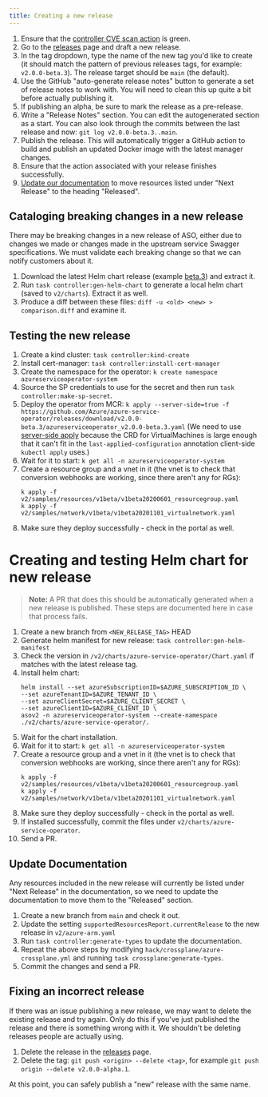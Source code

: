 ```yaml
---
title: Creating a new release
---
```


1. Ensure that the [controller CVE scan action](https://github.com/Azure/azure-service-operator/actions/workflows/scan-controller-image.yaml) is green.
2. Go to the [releases](https://github.com/Azure/azure-service-operator/releases) page and draft a new release.
3. In the tag dropdown, type the name of the new tag you'd like to create (it should match the pattern of previous releases tags, for example: `v2.0.0-beta.3`). The release target should be `main` (the default).
4. Use the GitHub "auto-generate release notes" button to generate a set of release notes to work with. You will need to clean this up quite a bit before actually publishing it.
5. If publishing an alpha, be sure to mark the release as a pre-release.
6. Write a "Release Notes" section. You can edit the autogenerated section as a start. You can also look through the commits between the last release and now: `git log v2.0.0-beta.3..main`.
7. Publish the release. This will automatically trigger a GitHub action to build and publish an updated Docker image with the latest manager changes.
8. Ensure that the action associated with your release finishes successfully.
9. [Update our documentation](#update-documentation) to move resources listed under "Next Release" to the heading "Released".

## Cataloging breaking changes in a new release

There may be breaking changes in a new release of ASO, either due to changes we made or changes made in the upstream
service Swagger specifications. We must validate each breaking change so that we can notify customers about it.

1. Download the latest Helm chart release (example [beta.3](https://github.com/Azure/azure-service-operator/blob/main/v2/charts/azure-service-operator-crds-v2.0.0-beta.3.tgz)) and extract it.
2. Run `task controller:gen-helm-chart` to generate a local helm chart (saved to `v2/charts`). Extract it as well.
3. Produce a diff between these files: `diff -u <old> <new> > comparison.diff` and examine it.

## Testing the new release
1. Create a kind cluster: `task controller:kind-create`
2. Install cert-manager: `task controller:install-cert-manager`
3. Create the namespace for the operator: `k create namespace azureserviceoperator-system`
4. Source the SP credentials to use for the secret and then run `task controller:make-sp-secret`.
5. Deploy the operator from MCR: `k apply --server-side=true -f https://github.com/Azure/azure-service-operator/releases/download/v2.0.0-beta.3/azureserviceoperator_v2.0.0-beta.3.yaml` (We need to use [server-side apply](https://kubernetes.io/docs/reference/using-api/server-side-apply/) because the CRD for VirtualMachines is large enough that it can't fit in the `last-applied-configuration` annotation client-side `kubectl apply` uses.)
6. Wait for it to start: `k get all -n azureserviceoperator-system`
7. Create a resource group and a vnet in it (the vnet is to check that conversion webhooks are working, since there aren't any for RGs):
   ```
   k apply -f v2/samples/resources/v1beta/v1beta20200601_resourcegroup.yaml
   k apply -f v2/samples/network/v1beta/v1beta20201101_virtualnetwork.yaml
   ```
8. Make sure they deploy successfully - check in the portal as well.

# Creating and testing Helm chart for new release

> **Note:** A PR that does this should be automatically generated when a new release is published. 
> These steps are documented here in case that process fails.

1. Create a new branch from `<NEW_RELEASE_TAG>` HEAD
2. Generate helm manifest for new release: `task controller:gen-helm-manifest`
3. Check the version in `/v2/charts/azure-service-operator/Chart.yaml` if matches with the latest release tag.
4. Install helm chart:
    ```
   helm install --set azureSubscriptionID=$AZURE_SUBSCRIPTION_ID \
   --set azureTenantID=$AZURE_TENANT_ID \
   --set azureClientSecret=$AZURE_CLIENT_SECRET \
   --set azureClientID=$AZURE_CLIENT_ID \
   asov2 -n azureserviceoperator-system --create-namespace ./v2/charts/azure-service-operator/.
    ```
5. Wait for the chart installation.
6. Wait for it to start: `k get all -n azureserviceoperator-system`
7. Create a resource group and a vnet in it (the vnet is to check that conversion webhooks are working, since there aren't any for RGs):
   ```
   k apply -f v2/samples/resources/v1beta/v1beta20200601_resourcegroup.yaml
   k apply -f v2/samples/network/v1beta/v1beta20201101_virtualnetwork.yaml
   ```
8. Make sure they deploy successfully - check in the portal as well.
9. If installed successfully, commit the files under `v2/charts/azure-service-operator`.
10. Send a PR.

## Update Documentation

Any resources included in the new release will currently be listed under "Next Release" in the documentation, so we need to update the documentation to move them to the "Released" section.

1. Create a new branch from `main` and check it out.
2. Update the setting `supportedResourcesReport.currentRelease` to the new release in `v2/azure-arm.yaml` 
3. Run `task controller:generate-types` to update the documentation.
4. Repeat the above steps by modifying `hack/crossplane/azure-crossplane.yml` and running `task crossplane:generate-types`.
5. Commit the changes and send a PR.

## Fixing an incorrect release
If there was an issue publishing a new release, we may want to delete the existing release and try again. 
Only do this if you've just published the release and there is something wrong with it. We shouldn't be deleting releases people are actually using. 

1. Delete the release in the [releases](https://github.com/Azure/azure-service-operator/releases) page.
2. Delete the tag: `git push <origin> --delete <tag>`, for example `git push origin --delete v2.0.0-alpha.1`.

At this point, you can safely publish a "new" release with the same name.
